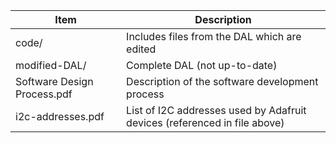 Item | Description
--- | --- 
code/ | Includes files from the DAL which are edited 
modified-DAL/ | Complete DAL (not up-to-date) 
Software Design Process.pdf | Description of the software development process 
i2c-addresses.pdf | List of I2C addresses used by Adafruit devices (referenced in file above) 
